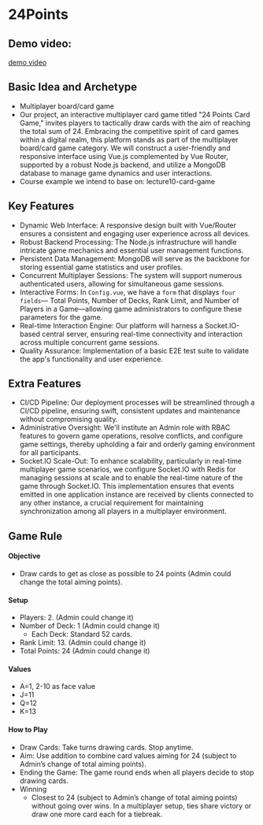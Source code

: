 # 24Points

## Demo video: 
[demo video](https://duke.hosted.panopto.com/Panopto/Pages/Viewer.aspx?id=3e16b8c7-9adc-4f44-9db5-b1580184a02b)

## Basic Idea and Archetype

- Multiplayer board/card game
- Our project, an interactive multiplayer card game titled "24 Points Card Game," invites players to tactically draw cards with the aim of reaching the total sum of 24. Embracing the competitive spirit of card games within a digital realm, this platform stands as part of the multiplayer board/card game category. We will construct a user-friendly and responsive interface using Vue.js complemented by Vue Router, supported by a robust Node.js backend, and utilize a MongoDB database to manage game dynamics and user interactions.
- Course example we intend to base on: lecture10-card-game

## Key Features

- Dynamic Web Interface: A responsive design built with Vue/Router ensures a consistent and engaging user experience across all devices.
- Robust Backend Processing: The Node.js infrastructure will handle intricate game mechanics and essential user management functions.
- Persistent Data Management: MongoDB will serve as the backbone for storing essential game statistics and user profiles.
- Concurrent Multiplayer Sessions: The system will support numerous authenticated users, allowing for simultaneous game sessions.
- Interactive Forms: In `Config.vue`, we have a `form` that displays `four fields`— Total Points, Number of Decks, Rank Limit, and Number of Players in a Game—allowing game administrators to configure these parameters for the game.
- Real-time Interaction Engine: Our platform will harness a Socket.IO-based central server, ensuring real-time connectivity and interaction across multiple concurrent game sessions.
- Quality Assurance: Implementation of a basic E2E test suite to validate the app's functionality and user experience.

## Extra Features

- CI/CD Pipeline: Our deployment processes will be streamlined through a CI/CD pipeline, ensuring swift, consistent updates and maintenance without compromising quality.
- Administrative Oversight: We'll institute an Admin role with RBAC features to govern game operations, resolve conflicts, and configure game settings, thereby upholding a fair and orderly gaming environment for all participants.
- Socket.IO Scale-Out: To enhance scalability, particularly in real-time multiplayer game scenarios, we configure Socket.IO with Redis for managing sessions at scale and to enable the real-time nature of the game through Socket.IO. This implementation ensures that events emitted in one application instance are received by clients connected to any other instance, a crucial requirement for maintaining synchronization among all players in a multiplayer environment.

## Game Rule

#### Objective
- Draw cards to get as close as possible to 24 points (Admin could change the total aiming points).
#### Setup
- Players: 2. (Admin could change it)
- Number of Deck: 1 (Admin could change it)
    - Each Deck: Standard 52 cards.
- Rank Limit: 13. (Admin could change it)
- Total Points: 24 (Admin could change it)
#### Values
- A=1, 2-10 as face value
- J=11
- Q=12
- K=13
#### How to Play
- Draw Cards: Take turns drawing cards. Stop anytime.
- Aim: Use addition to combine card values aiming for 24 (subject to Admin’s change of total aiming points).
- Ending the Game: The game round ends when all players decide to stop drawing cards.
- Winning
    - Closest to 24 (subject to Admin’s change of total aiming points) without going over wins. In a multiplayer setup, ties share victory or draw one more card each for a tiebreak.